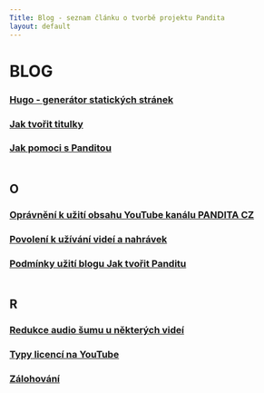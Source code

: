 ```yaml
---
Title: Blog - seznam článku o tvorbě projektu Pandita
layout: default
---
```


# BLOG

<div id="blog" markdown="1" >
<div class="no-link-underline" markdown="1" >

### [Hugo - generátor statických stránek](hugo-generator-statickych-stranek.html) <br>

### [Jak tvořit titulky](jak-tvorit-titulky.html) <br>

### [Jak pomoci s Panditou](jak-pomoci-s-panditou.html)<br><br>

## O

### [Oprávnění k užití obsahu YouTube kanálu PANDITA CZ](opravneni-k-uziti-obsahu-youtube-kanalu-pandita-cz.html)<br>

### [Povolení k užívání videí a nahrávek](povoleni-k-uzivani-videi-a-nahravek.html) <br>

### [Podmínky užití blogu Jak tvořit Panditu](podminky-uziti-blogu-jak-tvorit-panditu.html) <br><br>

## R

### [Redukce audio šumu u některých videí](redukce-sumu.html)<br>

### [Typy licencí na YouTube](typy-licenci-na-youtube.html)<br>

### [Zálohování](zalohovani.html)<br>

</div>
</div>
